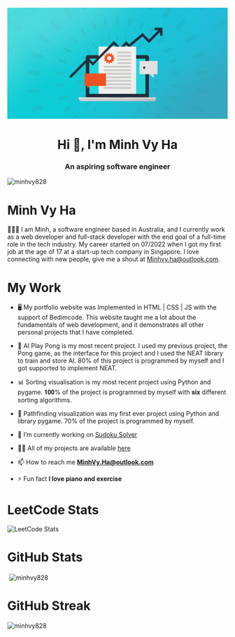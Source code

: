 ![](https://raw.githubusercontent.com/minhvy828/minhvy828/main/a.gif)
<h1 align="center">Hi 👋, I'm Minh Vy Ha</h1>
<h3 align="center">An aspiring software engineer</h3>

<p align="left"> <img src="https://komarev.com/ghpvc/?username=minhvy828&label=Profile%20views&color=0e75b6&style=flat" alt="minhvy828" /> </p>

# Minh Vy Ha
👨🏻‍💻 I am Minh, a software engineer based in Australia, and I currently work as a web developer and full-stack developer with the end goal of a full-time role in the tech industry. My career started on 07/2022 when I got my first job at the age of 17 at a start-up tech company in Singapore. I love connecting with new people, give me a shout at Minhvy.ha@outlook.com.

# My Work
- 🖥 My portfolio website was Implemented in HTML | CSS | JS with the support of Bedimcode. This website taught me a lot about the fundamentals of web development, and it demonstrates all other personal projects that I have completed.

- 🤖 AI Play Pong is my most recent project. I used my previous project, the Pong game, as the interface for this project and I used the NEAT library to train and store AI. 80% of this project is programmed by myself and I got supported to implement NEAT.

- 📊 Sorting visualisation is my most recent project using Python and pygame. 𝟏𝟎𝟎% of the project is programmed by myself with 𝐬𝐢𝐱 different sorting algorithms.

- 🧭 Pathfinding visualization was my first ever project using Python and library pygame. 70% of the project is programmed by myself.

- 🔭 I’m currently working on [Sudoku Solver](https://github.com/minhvy828/Sudoku)

- 👨‍💻 All of my projects are available [here](https://minhvyha.tech)

- 📫 How to reach me **MinhVy.Ha@outlook.com**


- ⚡ Fun fact **I love piano and exercise**

# LeetCode Stats

![LeetCode Stats](https://leetcode.card.workers.dev/minhvy828?theme=dark&font=baloo&extension=activity)

# GitHub Stats

<p>&nbsp;<img align="center" src="https://github-readme-stats.vercel.app/api?username=minhvy828&theme=github_dark&show_icons=true&count_private=true" alt="minhvy828" /></p>

# GitHub Streak

<p><img align="center" src="http://github-readme-streak-stats.herokuapp.com?user=minhvy828&theme=github-dark-blue&date_format=j%20M%5B%20Y%5D" alt="minhvy828" /></p>


